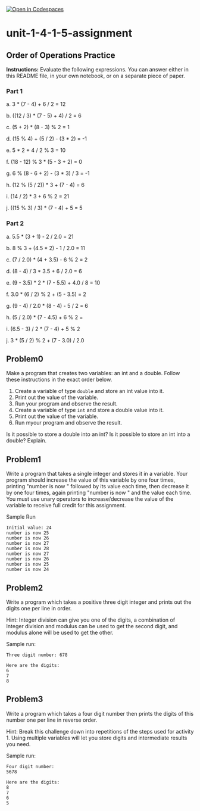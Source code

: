 [![Open in Codespaces](https://classroom.github.com/assets/launch-codespace-2972f46106e565e64193e422d61a12cf1da4916b45550586e14ef0a7c637dd04.svg)](https://classroom.github.com/open-in-codespaces?assignment_repo_id=15836838)
# unit-1-4-1-5-assignment

## Order of Operations Practice
**Instructions:** Evaluate the following expressions.  You can answer either in this README file, in your own notebook, or on a separate piece of paper.
### Part 1
a. 3 * (7 - 4) + 6 / 2 = 12

b. ((12 / 3) * (7 - 5) + 4) / 2 = 6

c. (5 + 2) * (8 - 3) % 2 = 1

d. (15 % 4) + (5 / 2) - (3 * 2) = -1

e. 5 * 2 + 4 / 2 % 3 = 10

f. (18 - 12) % 3 * (5 - 3 + 2) = 0

g. 6 % (8 - 6 + 2) - (3 * 3) / 3 = -1

h. (12 % (5 / 2)) * 3 + (7 - 4) = 6

i. (14 / 2) * 3 + 6 % 2 = 21

j. ((15 % 3) / 3) * (7 - 4) + 5 = 5

### Part 2
a. 5.5 * (3 + 1) - 2 / 2.0 = 21

b. 8 % 3 + (4.5 * 2) - 1 / 2.0 = 11

c. (7 / 2.0) * (4 + 3.5) - 6 % 2 = 2

d. (8 - 4) / 3 * 3.5 + 6 / 2.0 = 6

e. (9 - 3.5) * 2 * (7 - 5.5) + 4.0 / 8 = 10

f. 3.0 * (6 / 2) % 2 + (5 - 3.5) = 2

g. (9 - 4) / 2.0 * (8 - 4) - 5 / 2 = 6

h. (5 / 2.0) * (7 - 4.5) + 6 % 2 = 

i. (6.5 - 3) / 2 * (7 - 4) + 5 % 2

j. 3 * (5 / 2) % 2 + (7 - 3.0) / 2.0

## Problem0
Make a program that creates two variables: an int and a double.  Follow these instructions in the exact order below.
1. Create a variable of type `double` and store an int value into it.
2. Print out the value of the variable.
3. Run your program and observe the result.
4. Create a variable of type `int` and store a double value into it.
5. Print out the value of the variable.
6. Run myour program and observe the result.

Is it possible to store a double into an int?  Is it possible to store an int into a double?  Explain.

## Problem1
Write a program that takes a single integer and stores it in a variable. Your program should increase the value of this variable by one four times, printing "number is now " followed by its value each time, then decrease it by one four times, again printing "number is now " and the value each time. You must use unary operators to increase/decrease the value of the variable to receive full credit for this assignment.

Sample Run
```
Initial value: 24
number is now 25
number is now 26
number is now 27
number is now 28
number is now 27
number is now 26
number is now 25
number is now 24
```

## Problem2
Write a program which takes a positive three digit integer and prints out the digits one per line in order.

Hint: Integer division can give you one of the digits, a combination of Integer division and modulus can be used to get the second digit, and modulus alone will be used to get the other.

Sample run:
```
Three digit number: 678

Here are the digits:
6
7
8
```

## Problem3
Write a program which takes a four digit number then prints the digits of this number one per line in reverse order.

Hint: Break this challenge down into repetitions of the steps used for activity 1. Using multiple variables will let you store digits and intermediate results you need.

Sample run:
```
Four digit number:
5678

Here are the digits:
8
7
6
5
```
